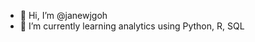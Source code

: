 - 👋 Hi, I’m @janewjgoh
- 🌱 I’m currently learning analytics using Python, R, SQL


<!---
janewjgoh/janewjgoh is a ✨ special ✨ repository because its `README.md` (this file) appears on your GitHub profile.
You can click the Preview link to take a look at your changes.
--->
